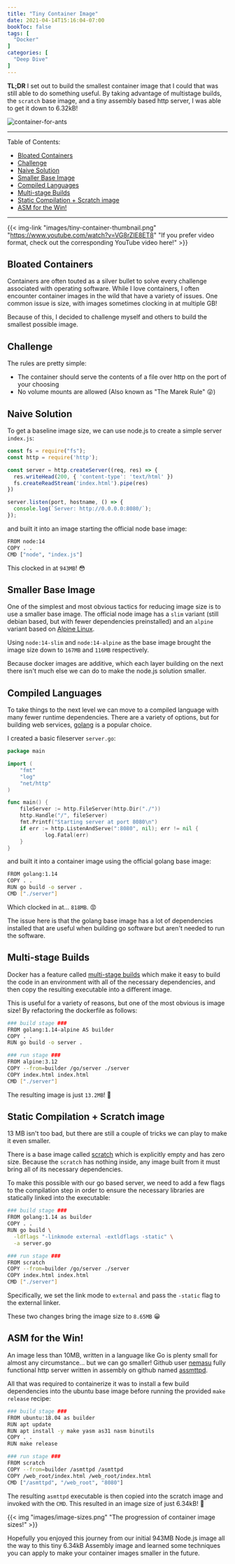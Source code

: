 ```yaml
---
title: "Tiny Container Image"
date: 2021-04-14T15:16:04-07:00
bookToc: false
tags: [
  "Docker"
]
categories: [
  "Deep Dive"
]
---
```


**TL;DR** I set out to build the smallest container image that I could that was still able to do something useful. By taking advantage of multistage builds, the `scratch` base image, and a tiny assembly based http server, I was able to get it down to 6.32kB!

![container-for-ants](/static/images/container-for-ants.png)

<!--more-->

---

Table of Contents:
- [Bloated Containers](#bloated-containers)
- [Challenge](#challenge)
- [Naive Solution](#naive-solution)
- [Smaller Base Image](#smaller-base-image)
- [Compiled Languages](#compiled-languages)
- [Multi-stage Builds](#multi-stage-builds)
- [Static Compilation + Scratch image](#static-compilation--scratch-image)
- [ASM for the Win!](#asm-for-the-win)

--- 

{{< img-link "images/tiny-container-thumbnail.png" "https://www.youtube.com/watch?v=VG8rZIE8ET8" "If you prefer video format, check out the corresponding YouTube video here!" >}}

## Bloated Containers
Containers are often touted as a silver bullet to solve every challenge associated with operating software. While I love containers, I often encounter container images in the wild that have a variety of issues. One common issue is size, with images sometimes clocking in at multiple GB!

Because of this, I decided to challenge myself and others to build the smallest possible image.

## Challenge

The rules are pretty simple:
- The container should serve the contents of a file over http on the port of your choosing
- No volume mounts are allowed (Also known as "The Marek Rule" 😜)

## Naive Solution

To get a baseline image size, we can use node.js to create a simple server `index.js`:

```js
const fs = require("fs");
const http = require('http');

const server = http.createServer((req, res) => {
  res.writeHead(200, { 'content-type': 'text/html' })
  fs.createReadStream('index.html').pipe(res)
})

server.listen(port, hostname, () => {
  console.log(`Server: http://0.0.0.0:8080/`);
});
```
and built it into an image starting the official node base image:

```bash
FROM node:14
COPY . .
CMD ["node", "index.js"]
```

This clocked in at `943MB`! 😳

## Smaller Base Image

One of the simplest and most obvious tactics for reducing image size is to use a smaller base image. The official node image has a `slim` variant (still debian based, but with fewer dependencies preinstalled) and an `alpine` variant based on [Alpine Linux](https://alpinelinux.org/).

Using `node:14-slim` and `node:14-alpine` as the base image brought the image size down to `167MB` and `116MB` respectively.

Because docker images are additive, which each layer building on the next there isn't much else we can do to make the node.js solution smaller.

## Compiled Languages

To take things to the next level we can move to a compiled language with many fewer runtime dependencies. There are a variety of options, but for building web services, [golang](https://golang.org/) is a popular choice.

I created a basic fileserver `server.go`:

```go
package main

import (
	"fmt"
	"log"
	"net/http"
)

func main() {
	fileServer := http.FileServer(http.Dir("./"))
	http.Handle("/", fileServer)
	fmt.Printf("Starting server at port 8080\n")
	if err := http.ListenAndServe(":8080", nil); err != nil {
			log.Fatal(err)
	}
}
```
and built it into a container image using the official golang base image:
```bash
FROM golang:1.14
COPY . .
RUN go build -o server .
CMD ["./server"]
```
Which clocked in at... `818MB`. 😡

The issue here is that the golang base image has a lot of dependencies installed that are useful when building go software but aren't needed to run the software.

## Multi-stage Builds

Docker has a feature called [multi-stage builds](https://docs.docker.com/develop/develop-images/multistage-build/) which make it easy to build the code in an environment with all of the necessary dependencies, and then copy the resulting executable into a different image.

This is useful for a variety of reasons, but one of the most obvious is image size! By refactoring the dockerfile as follows:

```bash
### build stage ###
FROM golang:1.14-alpine AS builder
COPY . .
RUN go build -o server .

### run stage ###
FROM alpine:3.12
COPY --from=builder /go/server ./server
COPY index.html index.html
CMD ["./server"]
```

The resulting image is just `13.2MB`! 🙂

## Static Compilation + Scratch image

13 MB isn't too bad, but there are still a couple of tricks we can play to make it even smaller.

There is a base image called [scratch](https://hub.docker.com/_/scratch) which is explicitly empty and has zero size. Because the `scratch` has nothing inside, any image built from it must bring all of its necessary dependencies. 

To make this possible with our go based server, we need to add a few flags to the compilation step in order to ensure the necessary libraries are statically linked into the executable:

```bash
### build stage ###
FROM golang:1.14 as builder
COPY . .
RUN go build \
  -ldflags "-linkmode external -extldflags -static" \
  -a server.go

### run stage ###
FROM scratch
COPY --from=builder /go/server ./server
COPY index.html index.html
CMD ["./server"]
```

Specifically, we set the link mode to `external` and pass the `-static` flag to the external linker.

These two changes bring the image size to `8.65MB` 😀

## ASM for the Win!

An image less than 10MB, written in a language like Go is plenty small for almost any circumstance... but we can go smaller! Github user [nemasu](https://github.com/nemasu) fully functional http server written in assembly on github named [assmttpd](https://github.com/nemasu/asmttpd).

All that was required to containerize it was to install a few build dependencies into the ubuntu base image before running the provided `make release` recipe:

```bash
### build stage ###
FROM ubuntu:18.04 as builder
RUN apt update
RUN apt install -y make yasm as31 nasm binutils 
COPY . .
RUN make release

### run stage ###
FROM scratch
COPY --from=builder /asmttpd /asmttpd
COPY /web_root/index.html /web_root/index.html
CMD ["/asmttpd", "/web_root", "8080"] 
```

The resulting `asmttpd` executable is then copied into the scratch image and invoked with the `CMD`. This resulted in an image size of just 6.34kB! 🥳

{{< img "images/image-sizes.png" "The progression of container image sizes!" >}}

Hopefully you enjoyed this journey from our initial 943MB Node.js image all the way to this tiny 6.34kB Assembly image and learned some techniques you can apply to make your container images smaller in the future.



